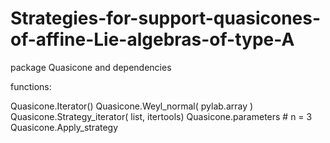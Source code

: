 # Strategies-for-support-quasicones-of-affine-Lie-algebras-of-type-A

package Quasicone and dependencies

 functions:

 Quasicone.Iterator()
 Quasicone.Weyl_normal( pylab.array )
 Quasicone.Strategy_iterator( list, itertools)
 Quasicone.parameters # n = 3
 Quasicone.Apply_strategy
